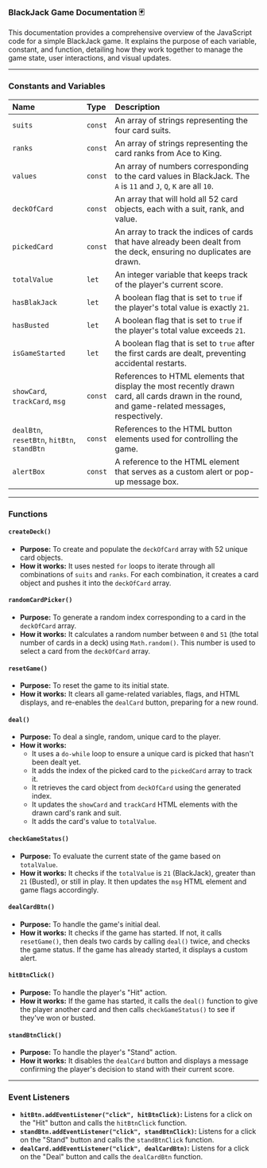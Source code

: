 ### BlackJack Game Documentation 🃏

This documentation provides a comprehensive overview of the JavaScript code for a simple BlackJack game. It explains the purpose of each variable, constant, and function, detailing how they work together to manage the game state, user interactions, and visual updates.

***

### Constants and Variables

| Name | Type | Description |
| :--- | :--- | :--- |
| `suits` | `const` | An array of strings representing the four card suits. |
| `ranks` | `const` | An array of strings representing the card ranks from Ace to King. |
| `values` | `const` | An array of numbers corresponding to the card values in BlackJack. The `A` is `11` and `J`, `Q`, `K` are all `10`. |
| `deckOfCard` | `const` | An array that will hold all 52 card objects, each with a suit, rank, and value. |
| `pickedCard` | `const` | An array to track the indices of cards that have already been dealt from the deck, ensuring no duplicates are drawn. |
| `totalValue` | `let` | An integer variable that keeps track of the player's current score. |
| `hasBlakJack` | `let` | A boolean flag that is set to `true` if the player's total value is exactly `21`. |
| `hasBusted` | `let` | A boolean flag that is set to `true` if the player's total value exceeds `21`. |
| `isGameStarted` | `let` | A boolean flag that is set to `true` after the first cards are dealt, preventing accidental restarts. |
| `showCard`, `trackCard`, `msg` | `const` | References to HTML elements that display the most recently drawn card, all cards drawn in the round, and game-related messages, respectively. |
| `dealBtn`, `resetBtn`, `hitBtn`, `standBtn` | `const` | References to the HTML button elements used for controlling the game. |
| `alertBox` | `const` | A reference to the HTML element that serves as a custom alert or pop-up message box. |

***

### Functions

#### `createDeck()`

* **Purpose:** To create and populate the `deckOfCard` array with 52 unique card objects.
* **How it works:** It uses nested `for` loops to iterate through all combinations of `suits` and `ranks`. For each combination, it creates a card object and pushes it into the `deckOfCard` array.

#### `randomCardPicker()`

* **Purpose:** To generate a random index corresponding to a card in the `deckOfCard` array.
* **How it works:** It calculates a random number between `0` and `51` (the total number of cards in a deck) using `Math.random()`. This number is used to select a card from the `deckOfCard` array.

#### `resetGame()`

* **Purpose:** To reset the game to its initial state.
* **How it works:** It clears all game-related variables, flags, and HTML displays, and re-enables the `dealCard` button, preparing for a new round.

#### `deal()`

* **Purpose:** To deal a single, random, unique card to the player.
* **How it works:**
    * It uses a `do-while` loop to ensure a unique card is picked that hasn't been dealt yet.
    * It adds the index of the picked card to the `pickedCard` array to track it.
    * It retrieves the card object from `deckOfCard` using the generated index.
    * It updates the `showCard` and `trackCard` HTML elements with the drawn card's rank and suit.
    * It adds the card's value to `totalValue`.

#### `checkGameStatus()`

* **Purpose:** To evaluate the current state of the game based on `totalValue`.
* **How it works:** It checks if the `totalValue` is `21` (BlackJack), greater than `21` (Busted), or still in play. It then updates the `msg` HTML element and game flags accordingly.

#### `dealCardBtn()`

* **Purpose:** To handle the game's initial deal.
* **How it works:** It checks if the game has started. If not, it calls `resetGame()`, then deals two cards by calling `deal()` twice, and checks the game status. If the game has already started, it displays a custom alert.

#### `hitBtnClick()`

* **Purpose:** To handle the player's "Hit" action.
* **How it works:** If the game has started, it calls the `deal()` function to give the player another card and then calls `checkGameStatus()` to see if they've won or busted.

#### `standBtnClick()`

* **Purpose:** To handle the player's "Stand" action.
* **How it works:** It disables the `dealCard` button and displays a message confirming the player's decision to stand with their current score.

***

### Event Listeners

* **`hitBtn.addEventListener("click", hitBtnClick)`:** Listens for a click on the "Hit" button and calls the `hitBtnClick` function.
* **`standBtn.addEventListener("click", standBtnClick)`:** Listens for a click on the "Stand" button and calls the `standBtnClick` function.
* **`dealCard.addEventListener("click", dealCardBtn)`:** Listens for a click on the "Deal" button and calls the `dealCardBtn` function.
